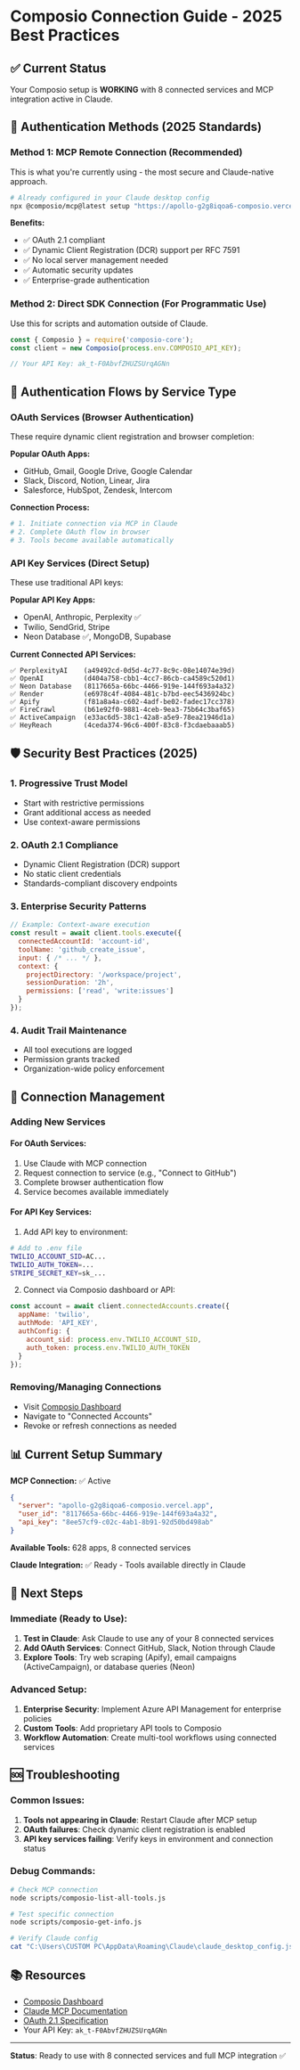 # Composio Connection Guide - 2025 Best Practices

## ✅ Current Status
Your Composio setup is **WORKING** with 8 connected services and MCP integration active in Claude.

## 🚀 Authentication Methods (2025 Standards)

### Method 1: MCP Remote Connection (Recommended)
This is what you're currently using - the most secure and Claude-native approach.

```bash
# Already configured in your Claude desktop config
npx @composio/mcp@latest setup "https://apollo-g2g8iqoa6-composio.vercel.app/v3/mcp/8ee57cf9-c02c-4ab1-8b91-92d50bd498ab/mcp?user_id=8117665a-66bc-4466-919e-144f693a4a32" "mcp-config-2gmkvb" --client claude
```

**Benefits:**
- ✅ OAuth 2.1 compliant 
- ✅ Dynamic Client Registration (DCR) support per RFC 7591
- ✅ No local server management needed
- ✅ Automatic security updates
- ✅ Enterprise-grade authentication

### Method 2: Direct SDK Connection (For Programmatic Use)
Use this for scripts and automation outside of Claude.

```javascript
const { Composio } = require('composio-core');
const client = new Composio(process.env.COMPOSIO_API_KEY);

// Your API Key: ak_t-F0AbvfZHUZSUrqAGNn
```

## 🔐 Authentication Flows by Service Type

### OAuth Services (Browser Authentication)
These require dynamic client registration and browser completion:

**Popular OAuth Apps:**
- GitHub, Gmail, Google Drive, Google Calendar
- Slack, Discord, Notion, Linear, Jira
- Salesforce, HubSpot, Zendesk, Intercom

**Connection Process:**
```bash
# 1. Initiate connection via MCP in Claude
# 2. Complete OAuth flow in browser
# 3. Tools become available automatically
```

### API Key Services (Direct Setup)
These use traditional API keys:

**Popular API Key Apps:**
- OpenAI, Anthropic, Perplexity ✅ 
- Twilio, SendGrid, Stripe
- Neon Database ✅, MongoDB, Supabase

**Current Connected API Services:**
```
✅ PerplexityAI    (a49492cd-0d5d-4c77-8c9c-08e14074e39d)
✅ OpenAI          (d404a758-cbb1-4cc7-86cb-ca4589c520d1)
✅ Neon Database   (8117665a-66bc-4466-919e-144f693a4a32)
✅ Render          (e6978c4f-4084-481c-b7bd-eec5436924bc)
✅ Apify           (f81a8a4a-c602-4adf-be02-fadec17cc378)
✅ FireCrawl       (b61e92f0-9881-4ceb-9ea3-75b64c3baf65)
✅ ActiveCampaign  (e33ac6d5-38c1-42a8-a5e9-78ea21946d1a)
✅ HeyReach        (4ceda374-96c6-400f-83c8-f3cdaebaaab5)
```

## 🛡️ Security Best Practices (2025)

### 1. Progressive Trust Model
- Start with restrictive permissions
- Grant additional access as needed
- Use context-aware permissions

### 2. OAuth 2.1 Compliance
- Dynamic Client Registration (DCR) support
- No static client credentials
- Standards-compliant discovery endpoints

### 3. Enterprise Security Patterns
```javascript
// Example: Context-aware execution
const result = await client.tools.execute({
  connectedAccountId: 'account-id',
  toolName: 'github_create_issue',
  input: { /* ... */ },
  context: {
    projectDirectory: '/workspace/project',
    sessionDuration: '2h',
    permissions: ['read', 'write:issues']
  }
});
```

### 4. Audit Trail Maintenance
- All tool executions are logged
- Permission grants tracked
- Organization-wide policy enforcement

## 🔧 Connection Management

### Adding New Services

#### For OAuth Services:
1. Use Claude with MCP connection
2. Request connection to service (e.g., "Connect to GitHub")
3. Complete browser authentication flow
4. Service becomes available immediately

#### For API Key Services:
1. Add API key to environment:
```bash
# Add to .env file
TWILIO_ACCOUNT_SID=AC...
TWILIO_AUTH_TOKEN=...
STRIPE_SECRET_KEY=sk_...
```

2. Connect via Composio dashboard or API:
```javascript
const account = await client.connectedAccounts.create({
  appName: 'twilio',
  authMode: 'API_KEY',
  authConfig: {
    account_sid: process.env.TWILIO_ACCOUNT_SID,
    auth_token: process.env.TWILIO_AUTH_TOKEN
  }
});
```

### Removing/Managing Connections
- Visit [Composio Dashboard](https://app.composio.dev)
- Navigate to "Connected Accounts"
- Revoke or refresh connections as needed

## 📊 Current Setup Summary

**MCP Connection:** ✅ Active
```json
{
  "server": "apollo-g2g8iqoa6-composio.vercel.app",
  "user_id": "8117665a-66bc-4466-919e-144f693a4a32",
  "api_key": "8ee57cf9-c02c-4ab1-8b91-92d50bd498ab"
}
```

**Available Tools:** 628 apps, 8 connected services

**Claude Integration:** ✅ Ready - Tools available directly in Claude

## 🎯 Next Steps

### Immediate (Ready to Use):
1. **Test in Claude**: Ask Claude to use any of your 8 connected services
2. **Add OAuth Services**: Connect GitHub, Slack, Notion through Claude
3. **Explore Tools**: Try web scraping (Apify), email campaigns (ActiveCampaign), or database queries (Neon)

### Advanced Setup:
1. **Enterprise Security**: Implement Azure API Management for enterprise policies
2. **Custom Tools**: Add proprietary API tools to Composio
3. **Workflow Automation**: Create multi-tool workflows using connected services

## 🆘 Troubleshooting

### Common Issues:
1. **Tools not appearing in Claude**: Restart Claude after MCP setup
2. **OAuth failures**: Check dynamic client registration is enabled
3. **API key services failing**: Verify keys in environment and connection status

### Debug Commands:
```bash
# Check MCP connection
node scripts/composio-list-all-tools.js

# Test specific connection
node scripts/composio-get-info.js

# Verify Claude config
cat "C:\Users\CUSTOM PC\AppData\Roaming\Claude\claude_desktop_config.json"
```

## 📚 Resources

- [Composio Dashboard](https://app.composio.dev)
- [Claude MCP Documentation](https://modelcontextprotocol.io/)
- [OAuth 2.1 Specification](https://datatracker.ietf.org/doc/html/draft-ietf-oauth-v2-1-07)
- Your API Key: `ak_t-F0AbvfZHUZSUrqAGNn`

---

**Status**: Ready to use with 8 connected services and full MCP integration ✅